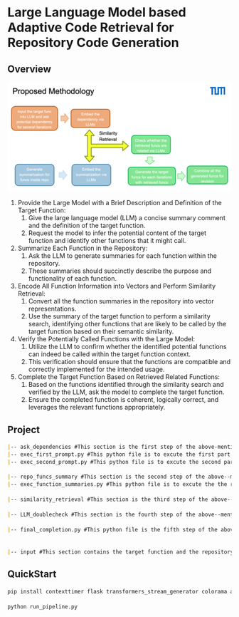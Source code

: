 # Large Language Model based Adaptive Code Retrieval for Repository Code Generation

## Overview

![Proposed_methodology.png](pics/Proposed_Methodology.png)

1. Provide the Large Model with a Brief Description and Definition of the Target Function:
   1. Give the large language model (LLM) a concise summary comment and the definition of the target function.
   2. Request the model to infer the potential content of the target function and identify other functions that it might call.
2. Summarize Each Function in the Repository:
   1. Ask the LLM to generate summaries for each function within the repository.
   2. These summaries should succinctly describe the purpose and functionality of each function.
3. Encode All Function Information into Vectors and Perform Similarity Retrieval:
   1. Convert all the function summaries in the repository into vector representations.
   2. Use the summary of the target function to perform a similarity search, identifying other functions that are likely to be called by the target function based on their semantic similarity.
4. Verify the Potentially Called Functions with the Large Model:
    1. Utilize the LLM to confirm whether the identified potential functions can indeed be called within the target function context.
    2. This verification should ensure that the functions are compatible and correctly implemented for the intended usage.
5. Complete the Target Function Based on Retrieved Related Functions:
    1. Based on the functions identified through the similarity search and verified by the LLM, ask the model to complete the target function.
    2. Ensure the completed function is coherent, logically correct, and leverages the relevant functions appropriately.

## Project

```md
|-- ask_dependencies #This section is the first step of the above-mentioned procedure. It's output is ask_dependencies/dependencies.txt
|-- exec_first_prompt.py #This python file is to excute the first part of ask_dependencies
|-- exec_second_prompt.py #This python file is to excute the second part of ask_dependencies

|-- repo_funcs_summary #This section is the second step of the above--mentioned procedure. It's output is repo_funcs_summary/function_summaries.json
|-- exec_function_summaries.py #This python file is to excute the the repo_func_summary procedure

|-- similarity_retrieval #This section is the third step of the above--mentioned procedure. It's output is similarity_retrieval/retrieved_functions.json

|-- LLM_doublecheck #This section is the fourth step of the above--mentioned procedure. It's output is LLM_doublecheck/function_list.json

|-- final_completion.py #This python file is the fifth step of the above--mentioned procedure. It's output is result.txt


|-- input #This section contains the target function and the repository where the target function is located in.
```

## QuickStart

```sh
pip install contexttimer flask transformers_stream_generator colorama accelerate python-Levenshtein tqdm sentence_transformers flash_attn

python run_pipeline.py
```
